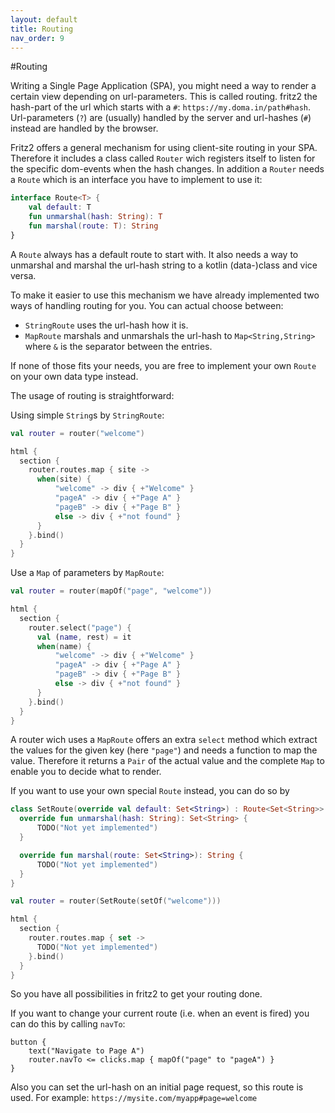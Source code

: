 ```yaml
---
layout: default
title: Routing
nav_order: 9
---
```

#Routing

Writing a Single Page Application (SPA), you might need a way to render a certain view depending on url-parameters. This is called routing. 
fritz2 the hash-part of the url which starts with a `#`: `https://my.doma.in/path#hash`. 
Url-parameters (`?`) are (usually) handled by the server and url-hashes (`#`) instead are handled by the browser.

Fritz2 offers a general mechanism for using client-site routing in your SPA. Therefore it includes a class called `Router` wich registers itself to listen for the specific dom-events when the hash changes. In addition a `Router` needs a `Route` which is an interface you have to implement to use it:
```kotlin
interface Route<T> {
    val default: T
    fun unmarshal(hash: String): T
    fun marshal(route: T): String
}
```
A `Route` always has a default route to start with. It also needs a way to unmarshal and marshal the url-hash string to a kotlin (data-)class and vice versa.

To make it easier to use this mechanism we have already implemented two ways of handling routing for you. You can actual choose between:
* `StringRoute` uses the url-hash how it is.
* `MapRoute` marshals and unmarshals the url-hash to `Map<String,String>` where `&` is the separator between the entries.

If none of those fits your needs, you are free to implement your own `Route` on your own data type instead.

The usage of routing is straightforward:

Using simple `String`s by `StringRoute`:
```kotlin
val router = router("welcome")

html {
  section {
    router.routes.map { site ->
      when(site) {
          "welcome" -> div { +"Welcome" }
          "pageA" -> div { +"Page A" }
          "pageB" -> div { +"Page B" }
          else -> div { +"not found" }
      }
    }.bind()
  }
}       
```

Use a `Map` of parameters by `MapRoute`:
```kotlin
val router = router(mapOf("page", "welcome"))

html {
  section {
    router.select("page") {
      val (name, rest) = it
      when(name) {
          "welcome" -> div { +"Welcome" }
          "pageA" -> div { +"Page A" }
          "pageB" -> div { +"Page B" }
          else -> div { +"not found" }
      }
    }.bind()
  }
}       
```
A router wich uses a `MapRoute` offers an extra `select` method which extract the values for the given key (here `"page"`) and needs a function to map the value. Therefore it returns a `Pair` of the actual value and the complete `Map` to enable you to decide what to render.

If you want to use your own special `Route` instead, you can do so by
```kotlin
class SetRoute(override val default: Set<String>) : Route<Set<String>> {
  override fun unmarshal(hash: String): Set<String> {
      TODO("Not yet implemented")
  }

  override fun marshal(route: Set<String>): String {
      TODO("Not yet implemented")
  }
}

val router = router(SetRoute(setOf("welcome")))

html {
  section {
    router.routes.map { set ->
      TODO("Not yet implemented")
    }.bind()
  }
}  
```
So you have all possibilities in fritz2 to get your routing done.

If you want to change your current route (i.e. when an event is fired) you can do this by calling `navTo`: 
```
button {
    text("Navigate to Page A")
    router.navTo <= clicks.map { mapOf("page" to "pageA") }
}
```
Also you can set the url-hash on an initial page request, so this route is used.
For example: `https://mysite.com/myapp#page=welcome`